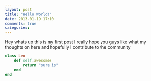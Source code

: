 ```yaml
---
layout: post
title: "Hello World!"
date: 2013-01-19 17:10
comments: true
categories: 
---
```

<p>Hey whats up this is my first post I really hope you guys like what my thoughts on here and hopefully I contribute to the community</p>


``` ruby Is Awesome?
class Leo
    def self.awesome?
        return "sure is"
    end
end

```

